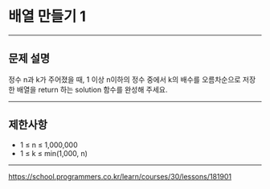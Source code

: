 # 배열 만들기 1

---

## 문제 설명

정수 n과 k가 주어졌을 때, 1 이상 n이하의 정수 중에서 k의 배수를 오름차순으로 저장한 배열을 return 하는 solution 함수를 완성해 주세요.

---

## 제한사항

- 1 ≤ n ≤ 1,000,000
- 1 ≤ k ≤ min(1,000, n)

---

https://school.programmers.co.kr/learn/courses/30/lessons/181901
